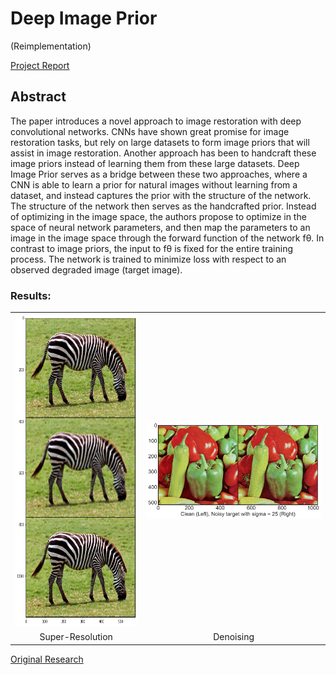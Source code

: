 # Deep Image Prior 
(Reimplementation)

[Project Report](http://pdfviewer.softgateon.net/?state=%7B%22ids%22:%5B%221djCrAgouX3FmuynFQ0FvgNnzMq79BVRs%22%5D,%22action%22:%22open%22,%22userId%22:%22109664371285326200548%22%7D) 


## Abstract 

The paper introduces a novel approach to image restoration with deep convolutional networks. CNNs have
shown great promise for image restoration tasks, but rely on large datasets to form image priors that will
assist in image restoration. Another approach has been to handcraft these image priors instead of learning
them from these large datasets. Deep Image Prior serves as a bridge between these two approaches, where
a CNN is able to learn a prior for natural images without learning from a dataset, and instead captures the
prior with the structure of the network. The structure of the network then serves as the handcrafted prior.
Instead of optimizing in the image space, the authors propose to optimize in the space of neural network
parameters, and then map the parameters to an image in the image space through the forward function of
the network fθ. In contrast to image priors, the input to fθ is fixed for the entire training process. The
network is trained to minimize loss with respect to an observed degraded image (target image).

### Results:
<table><tr><td><img src="https://github.com/vardhandongre/Deep-Learning/blob/master/Deep-Image-Prior/images/final.png" height=500></td><td><img src='https://github.com/vardhandongre/Deep-Learning/blob/master/Deep-Image-Prior/images/image_Peppers512rgb_clean_noisy-min.png' width = 400></td></tr><tr><td><center>Super-Resolution</center></td><td><center>Denoising</center></td></table>


[Original Research](https://dmitryulyanov.github.io/deep_image_prior)
